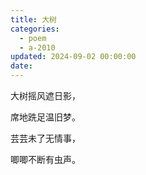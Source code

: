 ```yaml
---
title: 大树
categories:
  - poem
  - a-2010
updated: 2024-09-02 00:00:00
date:
---
```


大树摇风遮日影，

席地跣足温旧梦。

芸芸未了无情事，

唧唧不断有虫声。